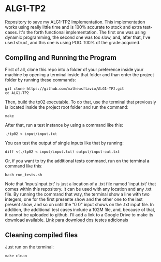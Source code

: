 # ALG1-TP2
Repository to save my ALG1-TP2 Implementation.
This implementation works using really little time and is 100% accurate to stock and extra test-cases.
It's the forth functional implementation. The first one was using dynamic programming, the second one was too slow, and, after that, I've used struct, and this one is using POO.
100% of the grade acquired.

## Compiling and Running the Program
First of all, clone this repo into a folder of your preference inside your machine by opening a terminal inside that folder and than enter the project folder by running these commands:
```
git clone https://github.com/matheusflavio/ALG1-TP2.git
cd ALG1-TP2
```
Then, build the tp02 executable. To do that, use the terminal that previously is located inside the project root folder and run the command:
```
make
```
After that, run a test instance by using a command like this:
```
./tp02 < input/input.txt
```

You can test the output of single inputs like that by running:
```
diff <(./tp02 < input/input.txt) output/input-out.txt
```

Or, if you want to try the additional tests command, run on the terminal a command like this:
```
bash run_tests.sh
```
Note that 'input/input.txt' is just a location of a .txt file named 'input.txt' that comes within this repository. It can be used with any location and any .txt file. By running the command that way, the terminal show a line with two integers, one for the first presente show and the other one to the last present show, and so on until the "0 0" input shows on the .txt input file.
In addition, the additional test cases include a 102M file, and, because of that, it cannot be uploaded to github. I'll add a link to a Google Drive to make its download available.
[Link para download dos testes adicionais](https://drive.google.com/file/d/1mcS8qprrqAcg5z8LI2Q3MTSwR5htGRjF/view?usp=sharing)

## Cleaning compiled files
Just run on the terminal:
```
make clean
```
